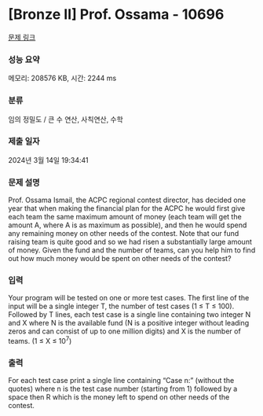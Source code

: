 # [Bronze II] Prof. Ossama - 10696 

[문제 링크](https://www.acmicpc.net/problem/10696) 

### 성능 요약

메모리: 208576 KB, 시간: 2244 ms

### 분류

임의 정밀도 / 큰 수 연산, 사칙연산, 수학

### 제출 일자

2024년 3월 14일 19:34:41

### 문제 설명

<p>Prof. Ossama Ismail, the ACPC regional contest director, has decided one year that when making the financial plan for the ACPC he would first give each team the same maximum amount of money (each team will get the amount A, where A is as maximum as possible), and then he would spend any remaining money on other needs of the contest. Note that our fund raising team is quite good and so we had risen a substantially large amount of money. Given the fund and the number of teams, can you help him to find out how much money would be spent on other needs of the contest?</p>

### 입력 

 <p>Your program will be tested on one or more test cases. The first line of the input will be a single integer T, the number of test cases (1 ≤ T ≤ 100). Followed by T lines, each test case is a single line containing two integer N and X where N is the available fund (N is a positive integer without leading zeros and can consist of up to one million digits) and X is the number of teams. (1 ≤ X ≤ 10<sup>7</sup>)</p>

### 출력 

 <p>For each test case print a single line containing “Case n:” (without the quotes) where n is the test case number (starting from 1) followed by a space then R which is the money left to spend on other needs of the contest.</p>

